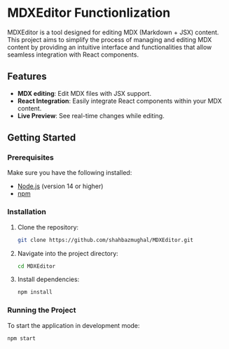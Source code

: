 # MDXEditor Functionlization

MDXEditor is a tool designed for editing MDX (Markdown + JSX) content. This project aims to simplify the process of managing and editing MDX content by providing an intuitive interface and functionalities that allow seamless integration with React components.

## Features

- **MDX editing**: Edit MDX files with JSX support.
- **React Integration**: Easily integrate React components within your MDX content.
- **Live Preview**: See real-time changes while editing.

## Getting Started

### Prerequisites

Make sure you have the following installed:

- [Node.js](https://nodejs.org/en/) (version 14 or higher)
- [npm](https://www.npmjs.com/)

### Installation

1. Clone the repository:
    ```bash
    git clone https://github.com/shahbazmughal/MDXEditor.git
    ```
2. Navigate into the project directory:
    ```bash
    cd MDXEditor
    ```
3. Install dependencies:
    ```bash
    npm install
    ```

### Running the Project

To start the application in development mode:

```bash
npm start
